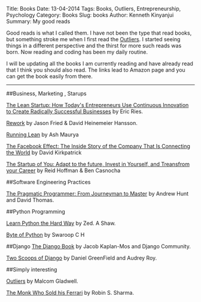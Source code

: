 Title: Books
Date: 13-04-2014
Tags: Books, Outliers, Entrepreneurship, Psychology
Category: Books
Slug: books
Author: Kenneth Kinyanjui
Summary: My good reads


Good reads is what I called them. I have not been the type that read books, but something stroke me when I first read the  [Outliers](http://en.wikipedia.org/wiki/Outliers_(book)). I started seeing things in a different perspective and the thirst for more such reads was born. Now reading and coding has been my daily routine. 

I will be updating all the books I am currently reading and have already read that I think you should also read. The links lead to Amazon page and you can get the book easily from there.

----

##Business, Marketing , Starups

[The Lean Startup: How Today's Entrepreneurs Use Continuous Innovation to Create Radically Successful Businesses](http://www.amazon.com/Lean-Startup-Entrepreneurs-Continuous-ebook/dp/B004J4XGN6/ref=tmm_kin_title_0?ie=UTF8&m=A1NBCVVM1MRWGW&qid=1315901280&sr=8-1) by Eric Ries. 

[Rework](http://www.amazon.com/Rework-Jason-Fried/dp/0307463745/ref=sr_1_1?s=books&ie=UTF8&qid=1397367937&sr=1-1&keywords=Rework) by Jason Fried & David Heinemeier Hansson.

[Running Lean](http://www.amazon.com/Running-Lean-Iterate-Works-Series-ebook/dp/B006UKFFE0) by Ash Maurya

[The Facebook Effect: The Inside Story of the Company That Is Connecting the World](http://www.amazon.com/The-Facebook-Effect-Company-Connecting/dp/1439102120) by David Kirkpatrick

[The Startup of You: Adapt to the future, Invest in Yourself, and Treansfrom your Career](http://www.amazon.com/The-Start-up-You-Yourself-Transform-ebook/dp/B0050DIWHU) by Reid Hoffman & Ben Casnocha

##Software Engineering Practices

[The Pragmatic Programmer: From Journeyman to Master](http://www.amazon.com/Pragmatic-Programmer-Journeyman-Master/dp/020161622X/ref=sr_1_1?s=books&ie=UTF8&qid=1397366391&sr=1-1&keywords=pragmatic+programmers) by Andrew Hunt and David Thomas.

##Python Programming

[Learn Python the Hard Way](http://learnpythonthehardway.org/) by Zed. A Shaw.

[Byte of Python](http://www.swaroopch.com/notes/python/) by Swaroop C H

##Django
[The Django Book](http://www.djangobook.com/) by Jacob Kaplan-Mos and Django Community.

[Two Scoops of Django](http://twoscoopspress.org/products/two-scoops-of-django-1-5) by Daniel GreenField and Audrey Roy.

##Simply interesting

[Outliers](http://www.amazon.com/Outliers-Story-Success-Malcolm-Gladwell/dp/0316017922/ref=sr_1_2?ie=UTF8&s=books&qid=1260805760&sr=8-2) by Malcom Gladwell.

[The Monk Who Sold his Ferrari](http://www.amazon.com/The-Monk-Who-Sold-Ferrari/dp/0062515675) by Robin S. Sharma.
